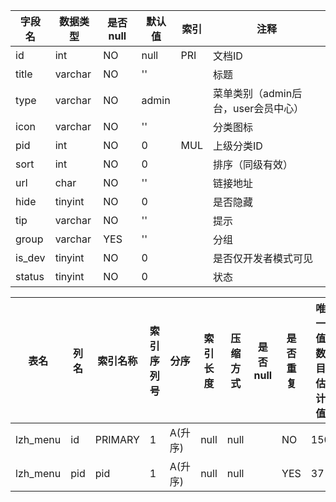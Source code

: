 |字段名|数据类型|是否null|默认值|索引|注释|
|------|--------|--------|------|----|----|
|id|int|NO|null|PRI|文档ID|
|title|varchar|NO|''||标题|
|type|varchar|NO|admin||菜单类别（admin后台，user会员中心）|
|icon|varchar|NO|''||分类图标|
|pid|int|NO|0|MUL|上级分类ID|
|sort|int|NO|0||排序（同级有效）|
|url|char|NO|''||链接地址|
|hide|tinyint|NO|0||是否隐藏|
|tip|varchar|NO|''||提示|
|group|varchar|YES|''||分组|
|is_dev|tinyint|NO|0||是否仅开发者模式可见|
|status|tinyint|NO|0||状态|



|表名|列名|索引名称|索引序列号|分序|索引长度|压缩方式|是否null|是否重复|唯一值数目估计值|索引方法|列中描述索引信息|索引注释|
|----|----|--------|----------|----|--------|--------|--------|--------|----------------|--------|----------------|--------|
|lzh_menu|id|PRIMARY|1|A(升序)|null|null||NO|150|BTREE|||
|lzh_menu|pid|pid|1|A(升序)|null|null||YES|37|BTREE|||
